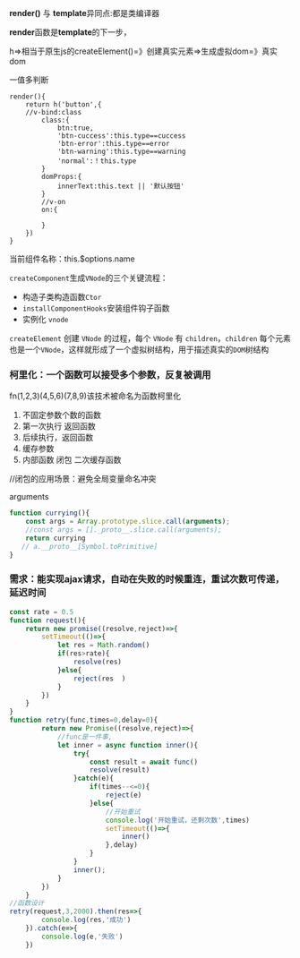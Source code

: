 **render()**  与 **template**异同点:都是类编译器

**render**函数是**template**的下一步，



h=>相当于原生js的createElement()=》创建真实元素=>生成虚拟dom=》真实dom

一值多判断

```
render(){
	return h('button',{
	//v-bind:class
		class:{
			btn:true,
			'btn-cuccess':this.type==cuccess
			'btn-error':this.type==error
			'btn-warning':this.type==warning
			'normal':！this.type
		}
		domProps:{
			innerText:this.text || '默认按钮'
		}
		//v-on
		on:{
		
		}
	})
}
```

当前组件名称：this.$options.name

<keep-alive :include="cached"></keep-alive>

`createComponent`生成`VNode`的三个关键流程：

- 构造子类构造函数`Ctor`
- `installComponentHooks`安装组件钩子函数
- 实例化 `vnode`

`createElement` 创建 `VNode` 的过程，每个 `VNode` 有 `children`，`children` 每个元素也是一个`VNode`，这样就形成了一个虚拟树结构，用于描述真实的`DOM`树结构

### 柯里化：一个函数可以接受多个参数，反复被调用

fn(1,2,3)(4,5,6)(7,8,9)该技术被命名为函数柯里化

1. 不固定参数个数的函数
2. 第一次执行  返回函数
3. 后续执行，返回函数
4. 缓存参数
5. 内部函数  闭包  二次缓存函数



//闭包的应用场景：避免全局变量命名冲突

arguments

```javascript
function currying(){
	const args = Array.prototype.slice.call(arguments);
	//const args = []._proto__.slice.call(arguments);
	return currying
   // a.__proto__[Symbol.toPrimitive]
}
```



### **需求：能实现ajax请求，自动在失败的时候重连，重试次数可传递，延迟时间**

```javascript
const rate = 0.5
function request(){
    return new promise((resolve,reject)=>{
        setTimeout(()=>{
            let res = Math.random()
            if(res>rate){
                resolve(res)
            }else{
                reject(res	)
            }
        })
    }
}
function retry(func,times=0,delay=0){
        return new Promise((resolve,reject)=>{
            //func是一件事,
            let inner = async function inner(){
                try{
                    const result = await func()
                    resolve(result)
                }catch(e){
                    if(times--<=0){
                        reject(e)
                    }else{
                        //开始重试
                        console.log('开始重试，还剩次数',times)
                        setTimeout(()=>{
                            inner()
                        },delay)
                    }
                }
                inner();
            }
        })
    }
//函数设计
retry(request,3,2000).then(res=>{
        console.log(res,'成功')
    }).catch(e=>{
        console.log(e,'失败')
    })
```

